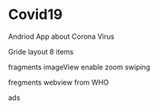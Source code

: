 # Covid19
Andriod App about Corona Virus

Gride layout 8 items

fragments imageView enable zoom swiping

fregments webview from  WHO

ads

